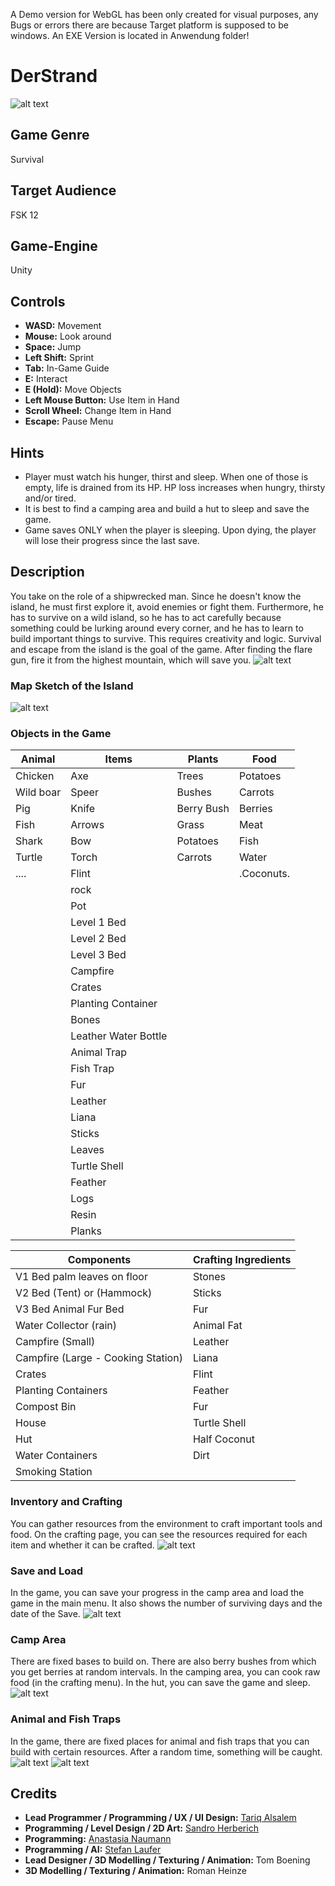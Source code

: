 A Demo version for WebGL has been only created for visual purposes, any Bugs or errors there are because Target platform is supposed to be windows. An EXE Version is located in Anwendung folder!
# DerStrand
![alt text](blob/Bild1.png)

## Game Genre
Survival

## Target Audience
FSK 12

## Game-Engine
Unity

## Controls
- **WASD:** Movement
- **Mouse:** Look around
- **Space:** Jump
- **Left Shift:** Sprint
- **Tab:** In-Game Guide
- **E:** Interact
- **E (Hold):** Move Objects
- **Left Mouse Button:** Use Item in Hand
- **Scroll Wheel:** Change Item in Hand
- **Escape:** Pause Menu

## Hints
- Player must watch his hunger, thirst and sleep. When one of those is empty, life is drained from its HP. HP loss increases when hungry, thirsty and/or tired.
- It is best to find a camping area and build a hut to sleep and save the game.
- Game saves ONLY when the player is sleeping. Upon dying, the player will lose their progress since the last save.

## Description
You take on the role of a shipwrecked man. Since he doesn't know the island, he must first explore it, avoid enemies or fight them. Furthermore, he has to survive on a wild island, so he has to act carefully because something could be lurking around every corner, and he has to learn to build important things to survive. This requires creativity and logic. Survival and escape from the island is the goal of the game. After finding the flare gun, fire it from the highest mountain, which will save you.
![alt text](blob/Bild2.png)

### Map Sketch of the Island
![alt text](blob/Bild3.png)

### Objects in the Game
| Animal    | Items                | Plants     | Food     |
|-----------|----------------------|------------|----------|
| Chicken   | Axe                  | Trees      | Potatoes |
| Wild boar | Speer                | Bushes     | Carrots  |
| Pig       | Knife                | Berry Bush | Berries  |
| Fish      | Arrows               | Grass      | Meat     |
| Shark     | Bow                  | Potatoes   | Fish     |
| Turtle    | Torch                | Carrots    | Water    |
| ....      | Flint                |            |.Coconuts.|
|           | rock                 |            |          |
|           | Pot                  |            |          |
|           | Level 1 Bed          |            |          |
|           | Level 2 Bed          |            |          |
|           | Level 3 Bed          |            |          |
|           | Campfire             |            |          |
|           | Crates               |            |          |
|           | Planting Container   |            |          |
|           | Bones                |            |          |
|           | Leather Water Bottle |            |          |
|           | Animal Trap          |            |          |
|           | Fish Trap            |            |          |
|           | Fur                  |            |          |
|           | Leather              |            |          |
|           | Liana                |            |          |
|           | Sticks               |            |          |
|           | Leaves               |            |          |
|           | Turtle Shell         |            |          |
|           | Feather              |            |          |
|           | Logs                 |            |          |
|           | Resin                |            |          |
|           | Planks               |            |          |

| Components                         | Crafting Ingredients |
|------------------------------------|----------------------|
| V1 Bed palm leaves on floor        | Stones               |
| V2 Bed (Tent) or (Hammock)         | Sticks               |
| V3 Bed Animal Fur Bed              | Fur                  |
| Water Collector (rain)             | Animal Fat           |
| Campfire (Small)                   | Leather              |
| Campfire (Large - Cooking Station) | Liana                |
| Crates                             | Flint                |
| Planting Containers                | Feather              |
| Compost Bin                        | Fur                  |
| House                              | Turtle Shell         |
| Hut                                | Half Coconut         |
| Water Containers                   | Dirt                 |
| Smoking Station                    |                      |

### Inventory and Crafting
You can gather resources from the environment to craft important tools and food. On the crafting page, you can see the resources required for each item and whether it can be crafted.
![alt text](blob/Bild4.png)

### Save and Load
In the game, you can save your progress in the camp area and load the game in the main menu. It also shows the number of surviving days and the date of the Save.
![alt text](blob/Bild5.png)

### Camp Area
There are fixed bases to build on. There are also berry bushes from which you get berries at random intervals. In the camping area, you can cook raw food (in the crafting menu). In the hut, you can save the game and sleep.
![alt text](blob/Bild6.png)

### Animal and Fish Traps
In the game, there are fixed places for animal and fish traps that you can build with certain resources. After a random time, something will be caught.
![alt text](blob/Bild7.png)
![alt text](blob/Bild8.png)

## Credits
- **Lead Programmer / Programming / UX / UI Design:** [Tariq Alsalem](https://github.com/ShadierPond)
- **Programming / Level Design / 2D Art:** [Sandro Herberich](https://github.com/Cur1o)
- **Programming:** [Anastasia Naumann](https://github.com/ElPatronWhizzKey)
- **Programming / AI:** [Stefan Laufer](https://github.com/DerRitterRost)
- **Lead Designer / 3D Modelling / Texturing / Animation:** Tom Boening
- **3D Modelling / Texturing / Animation:** Roman Heinze

